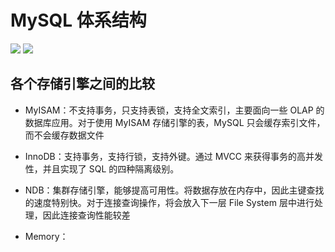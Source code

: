 # MySQL 体系结构

<img src="https://media.geeksforgeeks.org/wp-content/uploads/20210211183907/MySQLArchi.png" />

<img src="https://onurdesk.com/wp-content/uploads/2020/12/image-4.png" />

## 各个存储引擎之间的比较

- MyISAM：不支持事务，只支持表锁，支持全文索引，主要面向一些 OLAP 的数据库应用。对于使用 MyISAM 存储引擎的表，MySQL 只会缓存索引文件，而不会缓存数据文件

- InnoDB：支持事务，支持行锁，支持外键。通过 MVCC 来获得事务的高并发性，并且实现了 SQL 的四种隔离级别。

- NDB：集群存储引擎，能够提高可用性。将数据存放在内存中，因此主键查找的速度特别快。对于连接查询操作，将会放入下一层 File System 层中进行处理，因此连接查询性能较差

- Memory：
